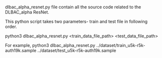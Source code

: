 dlbac_alpha_resnet.py file contain all the source code related to the DLBAC_alpha ResNet.

This python script takes two parameters- train and test file in following order.

python3 dlbac_alpha_resnet.py <train_data_file_path> <test_data_file_path>

For example,
python3 dlbac_alpha_resnet.py ../dataset/train_u5k-r5k-auth19k.sample ../dataset/test_u5k-r5k-auth19k.sample 
